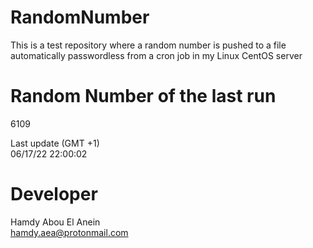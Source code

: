 # RandomNumber    
This is a test repository where a random number is pushed to a file automatically passwordless from a cron job in my Linux CentOS server    
# Random Number of the last run   
6109
      
Last update (GMT +1)    
06/17/22 22:00:02
# Developer    
Hamdy Abou El Anein   
hamdy.aea@protonmail.com
